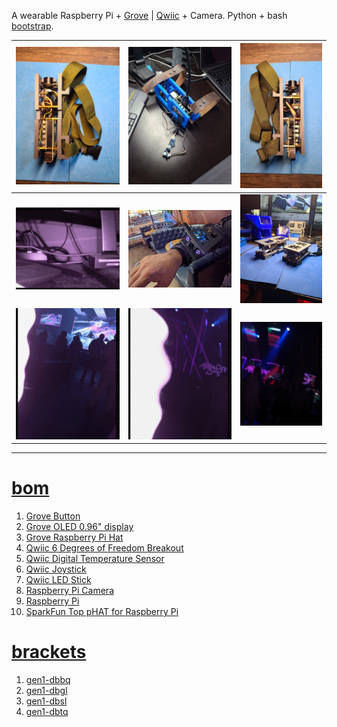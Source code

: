 A wearable Raspberry Pi + <a href="https://wiki.seeedstudio.com/Grove_System/">Grove</a> | <a href="https://www.sparkfun.com/qwiic">Qwiic</a> + Camera. Python + bash <a href="https://github.com/kamangir/dec82">bootstrap</a>.

| [![image](../images/dec82-2.jpg)](#) | [![image](../images/dec82-3.jpg)](#) | [![image](../images/dec82-4.jpg)](#) |
| --- | --- | --- |
| [![image](../images/dec82-5.jpg)](#) | [![image](../images/dec82-6.jpg)](#) | [![image](../images/dec82-7.jpg)](#) |
| [![image](../images/dec82-8.jpg)](#) | [![image](../images/dec82-9.jpg)](#) | [![image](../images/dec82-10.jpg)](#) |

---

# [bom](../parts.md)

1. [Grove Button](../parts.md#grove-button)
1. [Grove OLED 0.96" display](../parts.md#grove-oled-096-display)
1. [Grove Raspberry Pi Hat](../parts.md#grove-raspberry-pi-hat)
1. [Qwiic 6 Degrees of Freedom Breakout](../parts.md#qwiic-6-degrees-of-freedom-breakout)
1. [Qwiic Digital Temperature Sensor](../parts.md#qwiic-digital-temperature-sensor)
1. [Qwiic Joystick](../parts.md#qwiic-joystick)
1. [Qwiic LED Stick](../parts.md#qwiic-led-stick)
1. [Raspberry Pi Camera](../parts.md#raspberry-pi-camera)
1. [Raspberry Pi](../parts.md#raspberry-pi)
1. [SparkFun Top pHAT for Raspberry Pi](../parts.md#sparkfun-top-phat-for-raspberry-pi)

# [brackets](../brackets)

1. [gen1-dbbq](../brackets/gen1-dbbq/gen1-dbbq.stl)
1. [gen1-dbgl](../brackets/gen1-dbgl/gen1-dbgl.stl)
1. [gen1-dbsl](../brackets/gen1-dbsl/gen1-dbsl.stl)
1. [gen1-dbtq](../brackets/gen1-dbtq/gen1-dbtq.stl)

